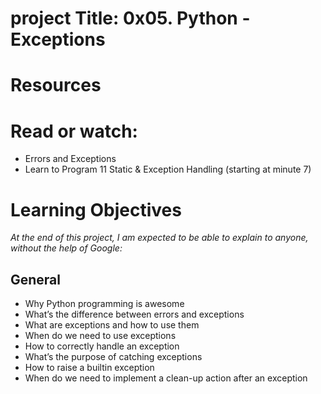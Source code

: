 # project Title: 0x05. Python - Exceptions
# Resources
# Read or watch:

- Errors and Exceptions
- Learn to Program 11 Static & Exception Handling (starting at minute 7)
# Learning Objectives
*At the end of this project, I am expected to be able to explain to anyone, without the help of Google:*

## General
- Why Python programming is awesome
- What’s the difference between errors and exceptions
- What are exceptions and how to use them
- When do we need to use exceptions
- How to correctly handle an exception
- What’s the purpose of catching exceptions
- How to raise a builtin exception
- When do we need to implement a clean-up action after an exception
